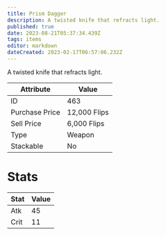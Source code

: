 ```yaml
---
title: Prism Dagger
description: A twisted knife that refracts light.
published: true
date: 2023-08-21T05:37:34.439Z
tags: items
editor: markdown
dateCreated: 2023-02-17T06:57:06.232Z
---
```


A twisted knife that refracts light.

|Attribute|Value|
|-|-|
|ID|463|
|Purchase Price|12,000 Flips|
|Sell Price|6,000 Flips|
|Type|Weapon|
|Stackable|No|

# Stats
|Stat|Value|
|-|-|
|Atk|45|
|Crit|11|
